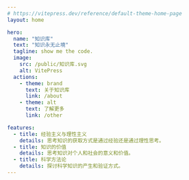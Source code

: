 ```yaml
---
# https://vitepress.dev/reference/default-theme-home-page
layout: home

hero:
  name: "知识库"
  text: "知识永无止境"
  tagline: show me the code.
  image:
    src: /public/知识库.svg
    alt: VitePress
  actions:
    - theme: brand
      text: 关于知识库
      link: /about
    - theme: alt
      text: 了解更多
      link: /other

features:
  - title: 经验主义与理性主义
    details: 思考知识的获取方式是通过经验还是通过理性思考。
  - title: 知识的价值
    details: 思考知识对个人和社会的意义和价值。
  - title: 科学方法论
    details: 探讨科学知识的产生和验证方式。
---
```


<style>

:root {
  --vp-home-hero-name-color: transparent;
  --vp-home-hero-name-background: -webkit-linear-gradient(120deg, #bd34fe, #41d1ff);
}

</style>
